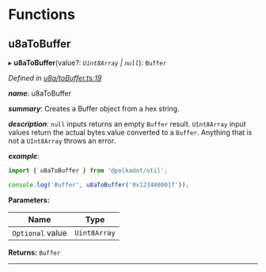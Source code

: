 

# Functions

<a id="u8atobuffer"></a>

##  u8aToBuffer

▸ **u8aToBuffer**(value?: *`Uint8Array` | `null`*): `Buffer`

*Defined in [u8a/toBuffer.ts:19](https://github.com/polkadot-js/common/blob/1e6eb2c/packages/util/src/u8a/toBuffer.ts#L19)*

*__name__*: u8aToBuffer

*__summary__*: Creates a Buffer object from a hex string.

*__description__*: `null` inputs returns an empty `Buffer` result. `UInt8Array` input values return the actual bytes value converted to a `Buffer`. Anything that is not a `UInt8Array` throws an error.

*__example__*:   

```javascript
import { u8aToBuffer } from '@polkadot/util';

console.log('Buffer', u8aToBuffer('0x123480001f'));
```

**Parameters:**

| Name | Type |
| ------ | ------ |
| `Optional` value | `Uint8Array` | `null` |

**Returns:** `Buffer`

___

